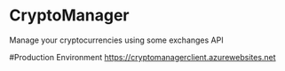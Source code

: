 # CryptoManager
Manage your cryptocurrencies using some exchanges API

#Production Environment
https://cryptomanagerclient.azurewebsites.net
